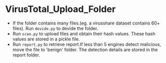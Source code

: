 # VirusTotal_Upload_Folder
* If the folder contains many files.(eg. a virusshare dataset contains 60+ files). Run `devide.py` to devide the folder.
* Run `scan.py` to upload files and obtain their hash values. These hash values are stored in a pickle file.
* Run `report.py` to retrieve report.If less than 5 engines detect malicious, move the file to 'benign' folder. The detection details are stored in the report folder.


